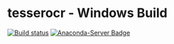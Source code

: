 # tesserocr - Windows Build
[![Build status](https://ci.appveyor.com/api/projects/status/f7x7fn4fj6g9x5b9?svg=true)](https://ci.appveyor.com/project/simonflueckiger/tesserocr-windows-build)
[![Anaconda-Server Badge](https://anaconda.org/simonflueckiger/tesserocr/badges/version.svg?maxAge=2592000)](https://anaconda.org/simonflueckiger/tesserocr)
